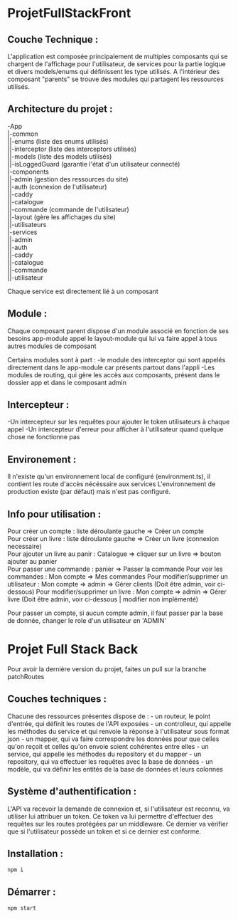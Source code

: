 # ProjetFullStackFront

## Couche Technique :

L'application est composée principalement de multiples composants qui se chargent de l'affichage pour l'utilisateur, de services pour la partie logique et divers models/enums qui définissent les type utilisés.
A l'intérieur des composant "parents" se trouve des modules qui partagent les ressources utilisés.

## Architecture du projet :

-App<br/>
|-common<br/>
||-enums (liste des enums utilisés)<br/>
||-interceptor (liste des interceptors utilisés)<br/>
||-models (liste des models utilisés)<br/>
||-isLoggedGuard (garantie l'état d'un utilisateur connecté)<br/>
|-components<br/>
||-admin (gestion des ressources du site)<br/>
||-auth (connexion de l'utilisateur)<br/>
||-caddy<br/>
||-catalogue <br/>
||-commande (commande de l'utilisateur)<br/>
||-layout (gère les affichages du site)<br/>
||-utilisateurs<br/>
|-services<br/>
||-admin<br/>
||-auth<br/>
||-caddy<br/>
||-catalogue<br/>
||-commande<br/>
||-utilisateur<br/>

Chaque service est directement lié à un composant

## Module :

Chaque composant parent dispose d'un module associé en fonction de ses besoins
app-module appel le layout-module qui lui va faire appel à tous autres modules de composant

Certains modules sont à part : 
-le module des interceptor qui sont appelés directement dans le app-module car présents partout dans l'appli
-Les modules de routing, qui gère les accès aux composants, présent dans le dossier app et dans le composant admin

## Intercepteur :

-Un intercepteur sur les requêtes pour ajouter le token utilisateurs à chaque appel
-Un intercepteur d'erreur pour afficher à l'utilisateur quand quelque chose ne fonctionne pas

## Environement :

Il n'existe qu'un environnement local de configuré (environment.ts), il contient les route d'accès nécéssaire aux services
L'environnement de production existe (par défaut) mais n'est pas configuré.

## Info pour utilisation :

Pour créer un compte : liste déroulante gauche => Créer un compte<br/>
Pour créer un livre : liste déroulante gauche => Créer un livre (connexion necessaire)<br/>
Pour ajouter un livre au panir : Catalogue => cliquer sur un livre => bouton ajouter au panier<br/>
Pour passer une commande : panier => Passer la commande
Pour voir les commandes : Mon compte => Mes commandes
Pour modifier/supprimer un utilisateur : Mon compte => admin => Gérer clients (Doit être admin, voir ci-dessous)
Pour modifier/supprimer un livre : Mon compte => admin => Gérer livre (Doit être admin, voir ci-dessous | modifier non implémenté)

Pour passer un compte, si aucun compte admin, il faut passer par la base de donnée, changer le role d'un utilisateur en 'ADMIN'



# **Projet Full Stack Back**


Pour avoir la dernière version du projet, faites un pull sur la branche patchRoutes

## **Couches techniques :**

Chacune des ressources présentes dispose de :
    - un routeur, le point d'entrée, qui définit les routes de l'API exposées
    - un controlleur, qui appelle les méthodes du service et qui renvoie la réponse à l'utilisateur sous format json
    - un mapper, qui va faire correspondre les données pour que celles qu'on reçoit et celles qu'on envoie soient cohérentes entre elles
    - un service, qui appelle les méthodes du repository et du mapper
    - un repository, qui va effectuer les requêtes avec la base de données
    - un modèle, qui va définir les entités de la base de données et leurs colonnes


## **Système d'authentification :**

L'API va recevoir la demande de connexion et, si l'utilisateur est reconnu, va utiliser lui attribuer un token. Ce token va lui permettre d'effectuer des requêtes sur les routes protégées par un middleware. Ce dernier va vérifier que si l'utilisateur possède un token et si ce dernier est conforme.


## **Installation :**

``` npm i ```

## **Démarrer :**

``` npm start ```
